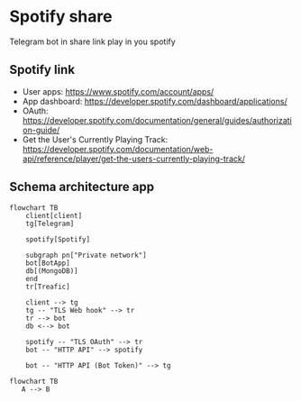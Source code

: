 # Spotify share 
Telegram bot in share link play in you spotify

## Spotify link

- User apps: https://www.spotify.com/account/apps/
- App dashboard: https://developer.spotify.com/dashboard/applications/
- OAuth: https://developer.spotify.com/documentation/general/guides/authorization-guide/
- Get the User's Currently Playing Track: https://developer.spotify.com/documentation/web-api/reference/player/get-the-users-currently-playing-track/

## Schema architecture app 

```mermaid
flowchart TB
    client[client]
    tg[Telegram] 

    spotify[Spotify]
    
    subgraph pn["Private network"]
    bot[BotApp]
    db[(MongoDB)]
    end
    tr[Treafic]
    
    client --> tg
    tg -- "TLS Web hook" --> tr
    tr --> bot
    db <--> bot

    spotify -- "TLS OAuth" --> tr
    bot -- "HTTP API" --> spotify
    
    bot -- "HTTP API (Bot Token)" --> tg 
```

```mermaid
flowchart TB
   A --> B
```